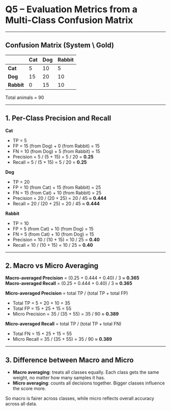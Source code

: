 # Q5 – Evaluation Metrics from a Multi-Class Confusion Matrix

---

## Confusion Matrix (System \ Gold)

|            | Cat | Dog | Rabbit |
|------------|-----|-----|--------|
| **Cat**    |  5  | 10  |   5    |
| **Dog**    | 15  | 20  |  10    |
| **Rabbit** |  0  | 15  |  10    |

Total animals = 90

---

## 1. Per-Class Precision and Recall

**Cat**  
- TP = 5  
- FP = 15 (from Dog) + 0 (from Rabbit) = 15  
- FN = 10 (from Dog) + 5 (from Rabbit) = 15  
- Precision = 5 / (5 + 15) = 5 / 20 = **0.25**  
- Recall = 5 / (5 + 15) = 5 / 20 = **0.25**

**Dog**  
- TP = 20  
- FP = 10 (from Cat) + 15 (from Rabbit) = 25  
- FN = 15 (from Cat) + 10 (from Rabbit) = 25  
- Precision = 20 / (20 + 25) = 20 / 45 ≈ **0.444**  
- Recall = 20 / (20 + 25) = 20 / 45 ≈ **0.444**

**Rabbit**  
- TP = 10  
- FP = 5 (from Cat) + 10 (from Dog) = 15  
- FN = 5 (from Cat) + 10 (from Dog) = 15  
- Precision = 10 / (10 + 15) = 10 / 25 = **0.40**  
- Recall = 10 / (10 + 15) = 10 / 25 = **0.40**

---

## 2. Macro vs Micro Averaging

**Macro-averaged Precision** = (0.25 + 0.444 + 0.40) / 3 ≈ **0.365**  
**Macro-averaged Recall** = (0.25 + 0.444 + 0.40) / 3 ≈ **0.365**

**Micro-averaged Precision** = total TP / (total TP + total FP)  
- Total TP = 5 + 20 + 10 = 35  
- Total FP = 15 + 25 + 15 = 55  
- Micro Precision = 35 / (35 + 55) = 35 / 90 ≈ **0.389**

**Micro-averaged Recall** = total TP / (total TP + total FN)  
- Total FN = 15 + 25 + 15 = 55  
- Micro Recall = 35 / (35 + 55) = 35 / 90 ≈ **0.389**

---

## 3. Difference between Macro and Micro

- **Macro averaging**: treats all classes equally. Each class gets the same weight, no matter how many samples it has.  
- **Micro averaging**: counts all decisions together. Bigger classes influence the score more.  

So macro is fairer across classes, while micro reflects overall accuracy across all data.
